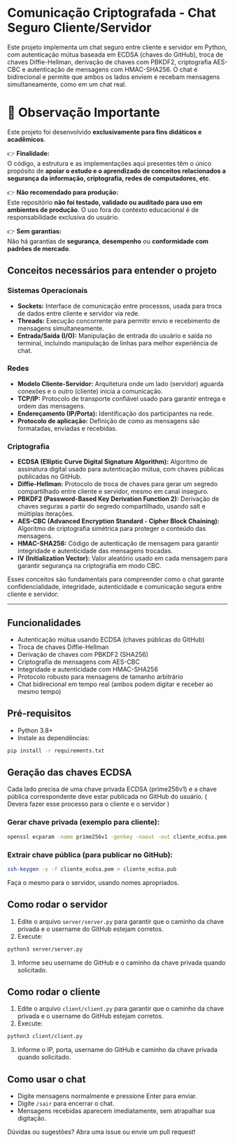 # Comunicação Criptografada - Chat Seguro Cliente/Servidor

Este projeto implementa um chat seguro entre cliente e servidor em Python, com autenticação mútua baseada em ECDSA (chaves do GitHub), troca de chaves Diffie-Hellman, derivação de chaves com PBKDF2, criptografia AES-CBC e autenticação de mensagens com HMAC-SHA256. O chat é bidirecional e permite que ambos os lados enviem e recebam mensagens simultaneamente, como em um chat real.

# 📌 Observação Importante

Este projeto foi desenvolvido **exclusivamente para fins didáticos e acadêmicos**.

👉 **Finalidade:**  
O código, a estrutura e as implementações aqui presentes têm o único propósito de **apoiar o estudo e o aprendizado de conceitos relacionados a segurança da informação, criptografia, redes de computadores, etc**.

👉 **Não recomendado para produção:**  
Este repositório **não foi testado, validado ou auditado para uso em ambientes de produção**. O uso fora do contexto educacional é de responsabilidade exclusiva do usuário.

👉 **Sem garantias:**  
Não há garantias de **segurança**, **desempenho** ou **conformidade com padrões de mercado**.

## Conceitos necessários para entender o projeto

### Sistemas Operacionais
- **Sockets:** Interface de comunicação entre processos, usada para troca de dados entre cliente e servidor via rede.
- **Threads:** Execução concorrente para permitir envio e recebimento de mensagens simultaneamente.
- **Entrada/Saída (I/O):** Manipulação de entrada do usuário e saída no terminal, incluindo manipulação de linhas para melhor experiência de chat.

### Redes
- **Modelo Cliente-Servidor:** Arquitetura onde um lado (servidor) aguarda conexões e o outro (cliente) inicia a comunicação.
- **TCP/IP:** Protocolo de transporte confiável usado para garantir entrega e ordem das mensagens.
- **Endereçamento (IP/Porta):** Identificação dos participantes na rede.
- **Protocolo de aplicação:** Definição de como as mensagens são formatadas, enviadas e recebidas.

### Criptografia
- **ECDSA (Elliptic Curve Digital Signature Algorithm):** Algoritmo de assinatura digital usado para autenticação mútua, com chaves públicas publicadas no GitHub.
- **Diffie-Hellman:** Protocolo de troca de chaves para gerar um segredo compartilhado entre cliente e servidor, mesmo em canal inseguro.
- **PBKDF2 (Password-Based Key Derivation Function 2):** Derivação de chaves seguras a partir do segredo compartilhado, usando salt e múltiplas iterações.
- **AES-CBC (Advanced Encryption Standard - Cipher Block Chaining):** Algoritmo de criptografia simétrica para proteger o conteúdo das mensagens.
- **HMAC-SHA256:** Código de autenticação de mensagem para garantir integridade e autenticidade das mensagens trocadas.
- **IV (Initialization Vector):** Valor aleatório usado em cada mensagem para garantir segurança na criptografia em modo CBC.

Esses conceitos são fundamentais para compreender como o chat garante confidencialidade, integridade, autenticidade e comunicação segura entre cliente e servidor.

---

## Funcionalidades
- Autenticação mútua usando ECDSA (chaves públicas do GitHub)
- Troca de chaves Diffie-Hellman
- Derivação de chaves com PBKDF2 (SHA256)
- Criptografia de mensagens com AES-CBC
- Integridade e autenticidade com HMAC-SHA256
- Protocolo robusto para mensagens de tamanho arbitrário
- Chat bidirecional em tempo real (ambos podem digitar e receber ao mesmo tempo)

## Pré-requisitos
- Python 3.8+
- Instale as dependências:

```bash
pip install -r requirements.txt
```

## Geração das chaves ECDSA
Cada lado precisa de uma chave privada ECDSA (prime256v1) e a chave pública correspondente deve estar publicada no GitHub do usuário. 
( Devera fazer esse processo para o cliente e o servidor )

### Gerar chave privada (exemplo para cliente):
```bash
openssl ecparam -name prime256v1 -genkey -noout -out cliente_ecdsa.pem
```

### Extrair chave pública (para publicar no GitHub):
```bash
ssh-keygen -y -f cliente_ecdsa.pem > cliente_ecdsa.pub
```

Faça o mesmo para o servidor, usando nomes apropriados.

## Como rodar o servidor
1. Edite o arquivo `server/server.py` para garantir que o caminho da chave privada e o username do GitHub estejam corretos.
2. Execute:
```bash
python3 server/server.py
```
3. Informe seu username do GitHub e o caminho da chave privada quando solicitado.

## Como rodar o cliente
1. Edite o arquivo `client/client.py` para garantir que o caminho da chave privada e o username do GitHub estejam corretos.
2. Execute:
```bash
python3 client/client.py
```
3. Informe o IP, porta, username do GitHub e caminho da chave privada quando solicitado.

## Como usar o chat
- Digite mensagens normalmente e pressione Enter para enviar.
- Digite `/sair` para encerrar o chat.
- Mensagens recebidas aparecem imediatamente, sem atrapalhar sua digitação.


Dúvidas ou sugestões? Abra uma issue ou envie um pull request!

